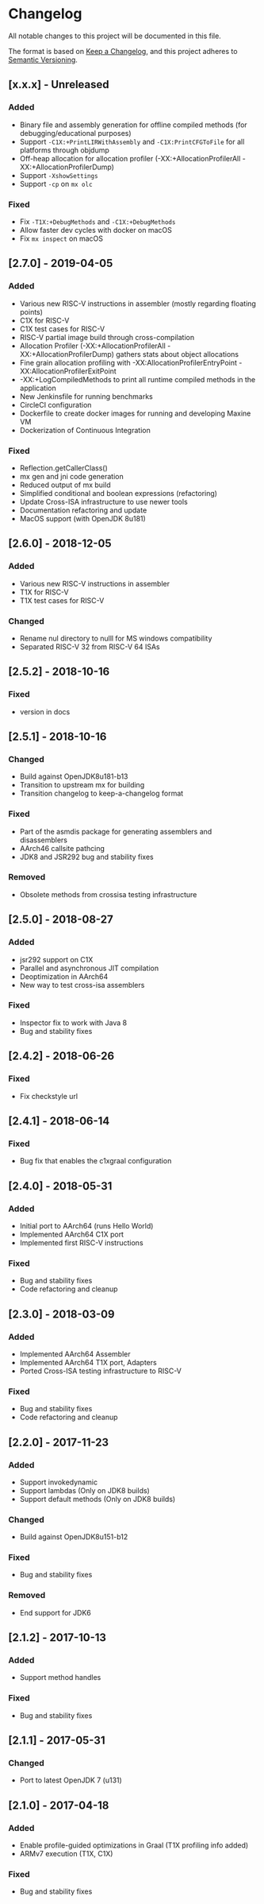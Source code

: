 # Changelog

All notable changes to this project will be documented in this file.

The format is based on [Keep a Changelog](https://keepachangelog.com/en/1.0.0/), and this project adheres to [Semantic Versioning](https://semver.org/spec/v2.0.0.html).

## [x.x.x] - Unreleased

### Added

- Binary file and assembly generation for offline compiled methods (for debugging/educational purposes)
- Support `-C1X:+PrintLIRWithAssembly` and `-C1X:PrintCFGToFile` for all platforms through objdump
- Off-heap allocation for allocation profiler (-XX:+AllocationProfilerAll -XX:+AllocationProfilerDump)
- Support `-XshowSettings`
- Support `-cp` on `mx olc`

### Fixed

- Fix `-T1X:+DebugMethods` and `-C1X:+DebugMethods`
- Allow faster dev cycles with docker on macOS
- Fix `mx inspect` on macOS

## [2.7.0] - 2019-04-05

### Added

- Various new RISC-V instructions in assembler (mostly regarding floating points)
- C1X for RISC-V
- C1X test cases for RISC-V
- RISC-V partial image build through cross-compilation
- Allocation Profiler (-XX:+AllocationProfilerAll -XX:+AllocationProfilerDump) gathers stats about object allocations
- Fine grain allocation profiling with -XX:AllocationProfilerEntryPoint -XX:AllocationProfilerExitPoint
- -XX:+LogCompiledMethods to print all runtime compiled methods in the application
- New Jenkinsfile for running benchmarks
- CircleCI configuration
- Dockerfile to create docker images for running and developing Maxine VM
- Dockerization of Continuous Integration

### Fixed

- Reflection.getCallerClass()
- mx gen and jni code generation
- Reduced output of mx build
- Simplified conditional and boolean expressions (refactoring)
- Update Cross-ISA infrastructure to use newer tools
- Documentation refactoring and update
- MacOS support (with OpenJDK 8u181)

## [2.6.0] - 2018-12-05

### Added

- Various new RISC-V instructions in assembler
- T1X for RISC-V
- T1X test cases for RISC-V

### Changed

- Rename nul directory to nulll for MS windows compatibility
- Separated RISC-V 32 from RISC-V 64 ISAs

## [2.5.2] - 2018-10-16

### Fixed

- version in docs

## [2.5.1] - 2018-10-16

### Changed

- Build against OpenJDK8u181-b13
- Transition to upstream mx for building
- Transition changelog to keep-a-changelog format

### Fixed

- Part of the asmdis package for generating assemblers and disassemblers
- AArch46 callsite pathcing
- JDK8 and JSR292 bug and stability fixes

### Removed

- Obsolete methods from crossisa testing infrastructure

## [2.5.0] - 2018-08-27

### Added

- jsr292 support on C1X
- Parallel and asynchronous JIT compilation
- Deoptimization in AArch64
- New way to test cross-isa assemblers

### Fixed

- Inspector fix to work with Java 8
- Bug and stability fixes

## [2.4.2] - 2018-06-26

### Fixed

- Fix checkstyle url

## [2.4.1] - 2018-06-14

### Fixed

- Bug fix that enables the c1xgraal configuration

## [2.4.0] - 2018-05-31

### Added

- Initial port to AArch64 (runs Hello World)
- Implemented AArch64 C1X port
- Implemented first RISC-V instructions

### Fixed

- Bug and stability fixes
- Code refactoring and cleanup

## [2.3.0] - 2018-03-09

### Added

- Implemented AArch64 Assembler
- Implemented AArch64 T1X port, Adapters
- Ported Cross-ISA testing infrastructure to RISC-V

### Fixed

- Bug and stability fixes
- Code refactoring and cleanup

## [2.2.0] - 2017-11-23

### Added

- Support invokedynamic
- Support lambdas (Only on JDK8 builds)
- Support default methods (Only on JDK8 builds)

### Changed

- Build against OpenJDK8u151-b12

### Fixed

- Bug and stability fixes

### Removed

- End support for JDK6

## [2.1.2] - 2017-10-13

### Added

- Support method handles

### Fixed

- Bug and stability fixes

## [2.1.1] - 2017-05-31

### Changed

- Port to latest OpenJDK 7 (u131)

## [2.1.0] - 2017-04-18

### Added

- Enable profile-guided optimizations in Graal (T1X profiling info added)
- ARMv7 execution (T1X, C1X)

### Fixed

- Bug and stability fixes
